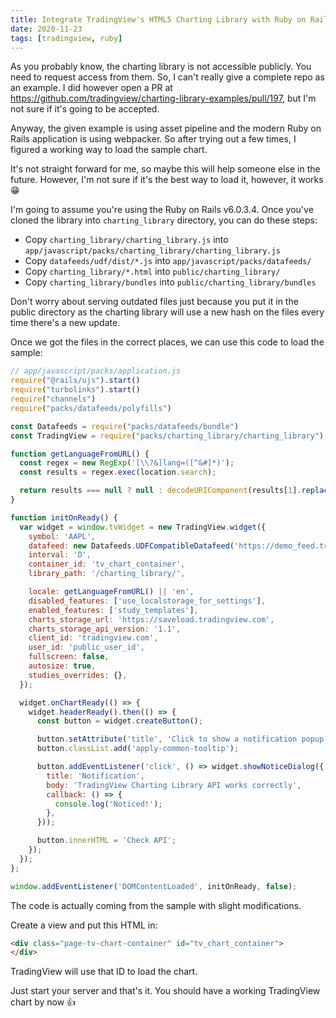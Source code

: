 ```yaml
---
title: Integrate TradingView's HTML5 Charting Library with Ruby on Rails v6
date: 2020-11-23
tags: [tradingview, ruby]
---
```


As you probably know, the charting library is not accessible publicly. You need
to request access from them. So, I can't really give a complete repo as an
example. I did however open a PR at
https://github.com/tradingview/charting-library-examples/pull/197, but I'm not
sure if it's going to be accepted.

<!--more-->

Anyway, the given example is using asset pipeline and the modern Ruby on Rails
application is using webpacker. So after trying out a few times, I figured a
working way to load the sample chart.

It's not straight forward for me, so maybe this will help someone else in the
future. However, I'm not sure if it's the best way to load it, however, it works
😁

I'm going to assume you're using the Ruby on Rails v6.0.3.4. Once you've cloned
the library into `charting_library` directory, you can do these steps:

- Copy `charting_library/charting_library.js` into `app/javascript/packs/charting_library/charting_library.js`
- Copy `datafeeds/udf/dist/*.js` into `app/javascript/packs/datafeeds/`
- Copy `charting_library/*.html` into `public/charting_library/`
- Copy `charting_library/bundles` into `public/charting_library/bundles`

Don't worry about serving outdated files just because you put it in the public
directory as the charting library will use a new hash on the files every time
there's a new update.

Once we got the files in the correct places, we can use this code to load the
sample:

```javascript
// app/javascript/packs/application.js
require("@rails/ujs").start()
require("turbolinks").start()
require("channels")
require("packs/datafeeds/polyfills")

const Datafeeds = require("packs/datafeeds/bundle")
const TradingView = require("packs/charting_library/charting_library")

function getLanguageFromURL() {
  const regex = new RegExp('[\\?&]lang=([^&#]*)');
  const results = regex.exec(location.search);

  return results === null ? null : decodeURIComponent(results[1].replace(/\+/g, ' '));
}

function initOnReady() {
  var widget = window.tvWidget = new TradingView.widget({
    symbol: 'AAPL',
    datafeed: new Datafeeds.UDFCompatibleDatafeed('https://demo_feed.tradingview.com'),
    interval: 'D',
    container_id: 'tv_chart_container',
    library_path: '/charting_library/',

    locale: getLanguageFromURL() || 'en',
    disabled_features: ['use_localstorage_for_settings'],
    enabled_features: ['study_templates'],
    charts_storage_url: 'https://saveload.tradingview.com',
    charts_storage_api_version: '1.1',
    client_id: 'tradingview.com',
    user_id: 'public_user_id',
    fullscreen: false,
    autosize: true,
    studies_overrides: {},
  });

  widget.onChartReady(() => {
    widget.headerReady().then(() => {
      const button = widget.createButton();

      button.setAttribute('title', 'Click to show a notification popup');
      button.classList.add('apply-common-tooltip');

      button.addEventListener('click', () => widget.showNoticeDialog({
        title: 'Notification',
        body: 'TradingView Charting Library API works correctly',
        callback: () => {
          console.log('Noticed!');
        },
      }));

      button.innerHTML = 'Check API';
    });
  });
};

window.addEventListener('DOMContentLoaded', initOnReady, false);
```

The code is actually coming from the sample with slight modifications.

Create a view and put this HTML in:

```html
<div class="page-tv-chart-container" id="tv_chart_container">
</div>
```

TradingView will use that ID to load the chart.

Just start your server and that's it. You should have a working TradingView
chart by now 👍
